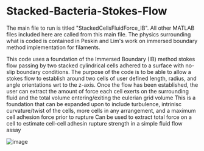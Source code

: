 # Stacked-Bacteria-Stokes-Flow
The main file to run is titled "StackedCellsFluidForce_IB".
All other MATLAB files included here are called from this main file. 
The physics surrounding what is coded is contained in Peskin and Lim's work on immersed boundary method implementation for filaments. 

This code uses a foundation of the Immersed Boundary (IB) method stokes flow passing by two stacked cylindrical cells adhered to a surface with no-slip boundary conditions. 
The purpose of the code is to be able to allow a stokes flow to establish around two cells of user defined length, radius, and angle orientations wrt to the z-axis. 
Once the flow has been established, the user can extract the amount of force each cell exerts on the surrounding fluid and the total volume entering/exiting the eulerian grid volume
This is a foundation that can be expanded upon to include turbulence, intrinisc curvature/twist of the cells, more cells in any arrangement, and a maximum cell adhesion force prior to rupture
Can be used to extract total force on a cell to estimate cell-cell adhesin rupture strength in a simple fluid flow assay


![image](https://github.com/Fyzzx/Stacked-Bacteria-Stokes-Flow/assets/103218124/e24e1a68-d812-4814-8feb-d196d04adb96)
